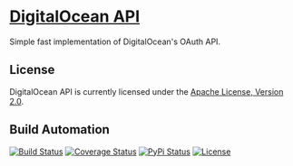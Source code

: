 # [DigitalOcean API](http://digitalocean-api.hive.pt)

Simple fast implementation of DigitalOcean's OAuth API.

## License

DigitalOcean API is currently licensed under the [Apache License, Version 2.0](http://www.apache.org/licenses/).

## Build Automation

[![Build Status](https://github.com/hivesolutions/digitalocean-api/workflows/Main%20Workflow/badge.svg)](https://github.com/hivesolutions/digitalocean-api/actions)
[![Coverage Status](https://coveralls.io/repos/hivesolutions/digitalocean-api/badge.svg?branch=master)](https://coveralls.io/r/hivesolutions/digitalocean-api?branch=master)
[![PyPi Status](https://img.shields.io/pypi/v/digitalocean-api_python.svg)](https://pypi.python.org/pypi/digitalocean-api_python)
[![License](https://img.shields.io/badge/license-Apache%202.0-blue.svg)](https://www.apache.org/licenses/)
